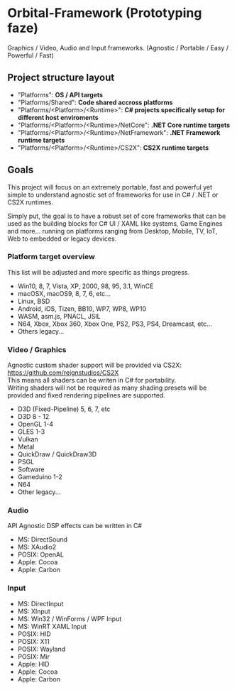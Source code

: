 # Orbital-Framework (Prototyping faze)
Graphics / Video, Audio and Input frameworks. (Agnostic / Portable / Easy / Powerful / Fast)

## Project structure layout
* "Platforms": <b>OS / API targets</b>
* "Platforms/Shared": <b>Code shared accross platforms</b>
* "Platforms/\<Platform\>/\<Runtime\>": <b>C# projects specifically setup for different host enviroments</b>
* "Platforms/\<Platform\>/\<Runtime\>/NetCore": <b>.NET Core runtime targets</b>
* "Platforms/\<Platform\>/\<Runtime\>/NetFramework": <b>.NET Framework runtime targets</b>
* "Platforms/\<Platform\>/\<Runtime\>/CS2X": <b>CS2X runtime targets</b>

## Goals
This project will focus on an extremely portable, fast and powerful yet simple to understand agnostic set of frameworks for use in C# / .NET or CS2X runtimes.<br>

Simply put, the goal is to have a robust set of core frameworks that can be used as the building blocks for C# UI / XAML like systems, Game Engines and more... running on platforms ranging from Desktop, Mobile, TV, IoT, Web to embedded or legacy devices.

### Platform target overview
This list will be adjusted and more specific as things progress.<br>
* Win10, 8, 7, Vista, XP, 2000, 98, 95, 3.1, WinCE
* macOSX, macOS9, 8, 7, 6, etc...
* Linux, BSD
* Android, iOS, Tizen, BB10, WP7, WP8, WP10
* WASM, asm.js, PNACL, JSIL
* N64, Xbox, Xbox 360, Xbox One, PS2, PS3, PS4, Dreamcast, etc...
* Others legacy...

### Video / Graphics
Agnostic custom shader support will be provided via CS2X: https://github.com/reignstudios/CS2X<br>
This means all shaders can be writen in C# for portability.<br>
Writing shaders will not be required as many shading presets will be provided and fixed rendering pipelines are supported.<br>

* D3D (Fixed-Pipeline) 5, 6, 7, etc
* D3D 8 - 12
* OpenGL 1-4
* GLES 1-3
* Vulkan
* Metal
* QuickDraw / QuickDraw3D
* PSGL
* Software
* Gameduino 1-2
* N64
* Other legacy...

### Audio
API Agnostic DSP effects can be written in C#<br>

* MS: DirectSound
* MS: XAudio2
* POSIX: OpenAL
* Apple: Cocoa
* Apple: Carbon

### Input
* MS: DirectInput
* MS: XInput
* MS: Win32 / WinForms / WPF Input
* MS: WinRT XAML Input
* POSIX: HID
* POSIX: X11
* POSIX: Wayland
* POSIX: Mir
* Apple: HID
* Apple: Cocoa
* Apple: Carbon